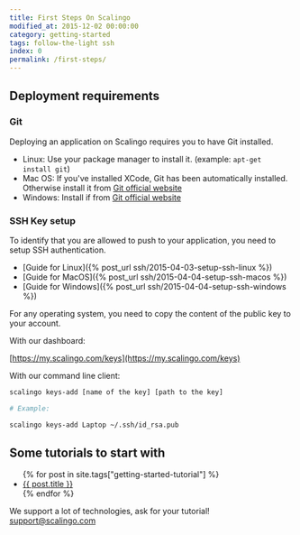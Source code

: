 ```yaml
---
title: First Steps On Scalingo
modified_at: 2015-12-02 00:00:00
category: getting-started
tags: follow-the-light ssh
index: 0
permalink: /first-steps/
---
```


## Deployment requirements

### Git

Deploying an application on Scalingo requires you to have Git installed.

* Linux: Use your package manager to install it. (example: `apt-get install git`)
* Mac OS: If you've installed XCode, Git has been automatically installed. Otherwise
  install it from [Git official website](http://git-scm.com/download/mac)
* Windows: Install if from [Git official website](http://git-scm.com/download/windows)

### SSH Key setup

To identify that you are allowed to push to your application, you need to setup SSH
authentication.

* [Guide for Linux]({% post_url ssh/2015-04-03-setup-ssh-linux %})
* [Guide for MacOS]({% post_url ssh/2015-04-04-setup-ssh-macos %})
* [Guide for Windows]({% post_url ssh/2015-04-04-setup-ssh-windows %})

For any operating system, you need to copy the content of the public key to your account.

With our dashboard:

[https://my.scalingo.com/keys](https://my.scalingo.com/keys)

With our command line client:

```bash
scalingo keys-add [name of the key] [path to the key]

# Example:

scalingo keys-add Laptop ~/.ssh/id_rsa.pub
```

## Some tutorials to start with

<ul class="list-unstyled">
  {% for post in site.tags["getting-started-tutorial"] %}
  <li><a href="{{ post.url }}">{{ post.title }}</a></li>
  {% endfor %}
</ul>

<aside class="note">
  We support a lot of technologies, ask for your tutorial!
  <a href="mailto:support@scalingo.com">support@scalingo.com</a>
</aside>
